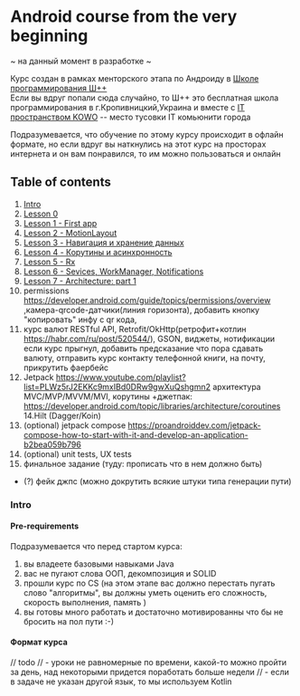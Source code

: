 # Android course from the very beginning
~ на данный момент в разработке ~  

Курс создан в рамках менторского этапа по Андроиду в [Школе программирования Ш++](https://programming.kr.ua/ua/)  
Если вы вдруг попали сюда случайно, то Ш++ это бесплатная школа программирования в г.Кропивницкий,Украина 
и вместе с [IT пространством KOWO](https://kowo.me/) -- место тусовки IT комьюнити города
   
Подразумевается, что обучение по этому курсу происходит в офлайн формате, но если вдруг вы наткнулись на этот курс на 
просторах интернета и он вам понравился, то им можно пользоваться и онлайн 


## Table of contents
1. [Intro](readme.md#Intro) 
2. [Lesson 0](lessons/lesson__0.md)
3. [Lesson 1 - First app](lessons/lesson_1.md)
4. [Lesson 2 - MotionLayout](lessons/lesson_2.md)
5. [Lesson 3 - Навигация и хранение данных](lessons/lesson_3.md)
6. [Lesson 4 - Корутины и асинхронность](lessons/lesson_4.md)
7. [Lesson 5 - Rx](lessons/lesson_5.md)
8. [Lesson 6 - Sevices, WorkManager, Notifications](lessons/lesson_6.md)
10. [Lesson 7 - Architecture: part 1](lessons/lesson_7.md)
11. permissions	https://developer.android.com/guide/topics/permissions/overview ,камера-qrcode-датчики(линия горизонта), добавить кнопку "копировать" инфу с qr кода,
12. курс валют 	RESTful API, Retrofit/OkHttp(ретрофит+котлин	https://habr.com/ru/post/520544/), GSON, виджеты, нотификации если курс прыгнул, добавить предсказание что пора сдавать валюту,  отправить курс контакту телефонной книги, на почту, прикрутить фаербейс
13. Jetpack	https://www.youtube.com/playlist?list=PLWz5rJ2EKKc9mxIBd0DRw9gwXuQshgmn2 
архитектура MVC/MVP/MVVM/MVI, 
корутины +джетпак: https://developer.android.com/topic/libraries/architecture/coroutines
14.Hilt (Dagger/Koin)
15. (optional) jetpack compose	https://proandroiddev.com/jetpack-compose-how-to-start-with-it-and-develop-an-application-b2bea059b796
16. (optional) unit tests, UX tests
17. финальное задание (туду: прописать что в нем должно быть)

- (?) фейк джпс (можно докрутить всякие штуки типа генерации пути)


### Intro 
#### Pre-requirements 
Подразумевается что перед стартом курса:
1. вы владеете базовыми навыками Java
2. вас не пугают слова ООП, декомпозиция и SOLID
3. прошли курс по CS (на этом этапе вас должно перестать пугать слово "алгоритмы", 
вы должны уметь оценить его сложность, скорость выполнения, память ) 
4. вы готовы много работать и достаточно мотивированны что бы не бросить на пол пути :-) 

#### Формат курса 
// todo 
// - уроки не равномерные по времени, какой-то можно пройти за день, над некоторыми придется поработать больше недели 
// - если в задаче не указан другой язык, то мы используем Kotlin
